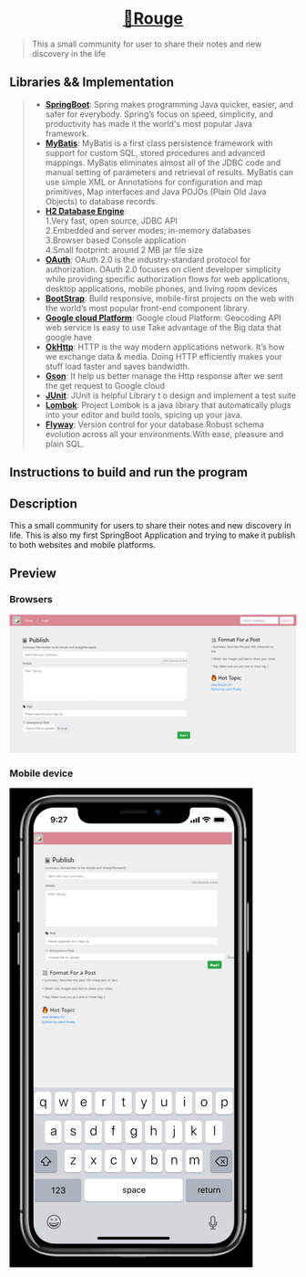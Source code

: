 <!--
 * @Author: Xinyi Zhu
 * @Date: 2020-04-29 17:29:51
 * @Email: zhuxinyishcn@outlook.com
 * @GitHub: https://github.com/zhuxinyishcn
 * @Description: file info
 * @LastEditors: Xinyi Zhu
 * @LastEditTime: 2020-09-09 21:01:13
 -->
<h1 align="center"><a href="https://github.com/zhuxinyishcn/Rouge" target="_blank"><strong>📔Rouge</strong></a></h1>

> This a small community for user to share their notes and new discovery in the life

## Libraries && Implementation

> - [**SpringBoot**](https://spring.io/): Spring makes programming Java quicker, easier, and safer for everybody. Spring’s focus on speed, simplicity, and productivity has made it the world's most popular Java framework.
> - [**MyBatis**](https://mybatis.org/mybatis-3/index.html): MyBatis is a first class persistence framework with support for custom SQL, stored procedures and advanced mappings. MyBatis eliminates almost all of the JDBC code and manual setting of parameters and retrieval of results. MyBatis can use simple XML or Annotations for configuration and map primitives, Map interfaces and Java POJOs (Plain Old Java Objects) to database records.
> - [**H2 Database Engine**](https://www.h2database.com/html/main.html):  
>   1.Very fast, open source, JDBC API  
>   2.Embedded and server modes; in-memory databases  
>   3.Browser based Console application  
>   4.Small footprint: around 2 MB jar file size
> - [**OAuth**](https://oauth.net/2/): OAuth 2.0 is the industry-standard protocol for authorization. OAuth 2.0 focuses on client developer simplicity while providing specific authorization flows for web applications, desktop applications, mobile phones, and living room devices
> - [**BootStrap**](https://getbootstrap.com/): Build responsive, mobile-first projects on the web with the world’s most popular front-end component library.
> - [**Google cloud Platform**](https://cloud.google.com/): Google cloud Platform: Geocoding API web service is easy to use Take advantage of the Big data that google have
> - [**OkHttp**](https://square.github.io/okhttp/): HTTP is the way modern applications network. It’s how we exchange data & media. Doing HTTP efficiently makes your stuff load faster and saves bandwidth.
> - [**Gson**](https://sites.google.com/site/gson/gson-user-guide): It help us better manage the Http response after we sent the get request to Google cloud
> - [**JUnit**](https://junit.org/junit5/): JUnit is helpful Library t o design and implement a test suite
> - [**Lombok**](https://projectlombok.org/): Project Lombok is a java library that automatically plugs into your editor and build tools, spicing up your java.
> - [**Flyway**](https://projectlombok.org/): Version control for your database.Robust schema evolution across all your  environments.With ease, pleasure and plain SQL.

## Instructions to build and run the program

## Description

This a small community for users to share their notes and new discovery in life. This is also my first SpringBoot Application and trying to make it publish to both websites and mobile platforms.

## Preview

### Browsers

![Chrome](./src/main/resources/images/preview.PNG)

### Mobile device

![IPhone](./src/main/resources/images/mobilePreview.PNG)
